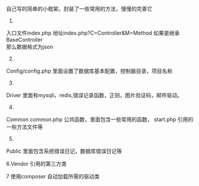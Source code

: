 自己写的简单的小框架。封装了一些常用的方法，慢慢的完善它

1.
入口文件index.php
地址index.php?C=Controller&M=Method
如果是继承BaseController  
那么数据格式为json

2.
Config/config.php
里面设置了数据库基本配置，控制器目录，项目名称

3.
Driver 
里面有mysqli，redis,错误记录函数，正则，图片验证码，邮件驱动。

4.
Common 
common.php 公共函数，里面包含一些常用的函数，
start.php  引用的一些方法文件等

5.
Public 
里面包含系统错误日记，数据库错误日记等

6.Vendor
引用的第三方类

7
使用composer 自动加载所需的驱动类

